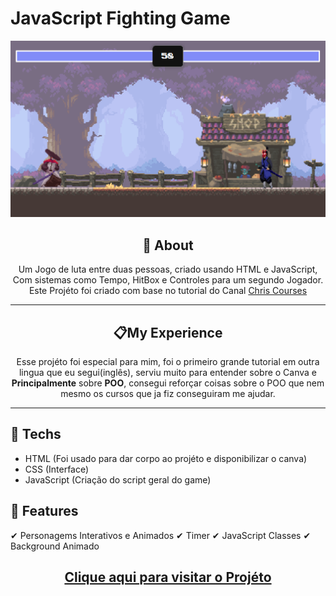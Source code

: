 #  **JavaScript Fighting Game**

![print do projeto](print.png)

<div align="center">

## 	&#127919; **About**
Um Jogo de luta entre duas pessoas, criado usando HTML e JavaScript, Com sistemas como Tempo, HitBox e Controles para um segundo Jogador. <br/>
Este Projéto foi criado com base no tutorial do Canal <a href="https://www.youtube.com/c/ChrisCourses">Chris Courses</a> 

</div>
<hr/>
<div align="center">

## 📋**My Experience**
Esse projéto foi especial para mim, foi o primeiro grande tutorial em outra lingua que eu segui(inglês), serviu muito para entender sobre o Canva e **Principalmente** sobre **POO**, consegui reforçar coisas sobre o POO que nem mesmo os cursos que ja fiz conseguiram me ajudar.

</div>
<hr style=""/>
<div>

## 🔧 **Techs**

* HTML (Foi usado para dar corpo ao projéto e disponibilizar o canva)
* CSS (Interface)
* JavaScript (Criação do script geral do game)

</div>
<div>

## &#127775; **Features**
&#10004; Personagems Interativos e Animados &#10004; Timer &#10004; JavaScript Classes &#10004; Background Animado

</div>
<div align="center">

## <a href="https://thiagofang-fighting-game.netlify.app/">**Clique aqui para visitar o Projéto**</a>

</div>
